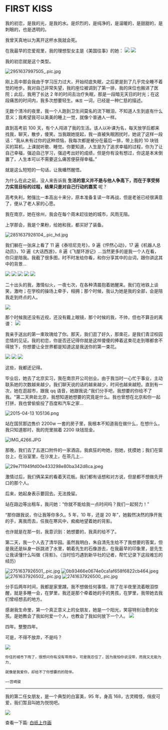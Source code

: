# FIRST KISS

我的初恋，是我的光，是我的水。是炽烈的，是纯净的，是温暖的，是甜甜的，是刺眼的，也是透明的。

我曾天真地以为离开这杯水我就会死。

在我最早的恋爱观里，我的理想型女主是《美国往事》的她：
![](https://i.loli.net/2021/11/26/PMCTezk94oLdOqB.jpg)
![](https://i.loli.net/2021/11/26/I2KNyfpEmjoJuBR.jpg)

我的初恋就是这个类型。

![2951637997505_.pic.jpg](https://i.loli.net/2021/11/27/aGkVB2grtuUb5hW.jpg)

刚上高中那会我由于学习压力过大，开始彻底失眠，之后更是到了几乎完全睡不着觉的地步。我对自己非常失望，我的座位被调到了第一排，我的床位也搬进了医院；此后，我用了长达 2 年的时间去治疗失眠，那是一段暗无天日的时光；在这段痛苦的时间内，我多次想要轻生。`痛苦` 一词，已经是一种仁慈的描述。

无数个清冷的夜里，我一个人跑到卫生间莫名的流下眼泪，不知道人生到底有什么意义；我希望我可以美美的睡上一觉，就像个普通人一样。

直到高考前 100 天，有个人闯进了我的生活。该人以补课为名，每天放学后都来找我，聊天，散步，傻笑。当我跟她提起，我一直被失眠困扰时，她说了这样一段话：“我从未有过你的这种烦恼，我每次都是被分在最后一排，带上我的 10 块钱买的耳机，上课就听歌、睡觉。你要知道，人生是为了追求幸福的过程，你为了让自己幸福，强迫自己学习，强迫考出好的成绩，但是你有没有想过，你这是本末倒置了，人生本可以不需要这么痛苦便获得幸福。”

就是这么短短的一句话，让我幡然醒悟。

为什么在此之前，没人来告诉我 **生活的意义并不是与他人争高下，而在于享受努力实现目标的过程，结果只是对自己行动的嘉奖** 呢？

高考失利，勉强比一本高出十来分，原本准备复读一年再战，但是老爸已经很满意了，便从了老人家的心愿。

我在南京，她在徐州，我会在每个周末赶往她的城市，风雨无阻。

上学那会，我是个果粉，给她和我，都买好了装备。

![2851637928104_.pic_hd.jpg](https://i.loli.net/2021/11/26/fT5Naj1PiZJRCQU.jpg)

我们躺在一张床上看了 11 遍《泰坦尼克号》，9 遍《怦然心动》，17 遍《机器人总动员》，10 遍《大话西游》，8 遍《飞屋环游记》...当然更多的是我一个人在看，你只是陪我。我截了很多图，时不时发给你看，和你分享其中的台词，跟你讲这其中的背景...

![](https://i.loli.net/2021/11/26/UEzJsI3u9dgrf28.jpg)
![](https://i.loli.net/2021/11/26/ZYFpHDMPqr8fhdK.jpg)
![](https://i.loli.net/2021/11/26/o8JxNydAhMWspZm.jpg)
![](https://i.loli.net/2021/11/26/N9oYsOa4GTq1tjf.jpg)
![](https://i.loli.net/2021/11/26/HebVzZRI2f5EnsN.jpg)

二十出头的我，激情似火，一夜七次，在各种清晨抱着她醒来。我们在地铁上谈笑，激吻；在学校的操场上牵手，相拥；那个时候，我认为她是我的全部，会是陪我走到终点的人。

![](https://i.loli.net/2021/11/26/tKDLPA3ClrG6uNi.jpg)

那个时候我还没有近视，还没有戴上眼镜，那个时候的我，不帅，但也不算丑的离谱：
![](https://i.loli.net/2021/11/26/KWBjzLw5VmZlNrJ.jpg)

我亲手送出的第一束玫瑰给了你。那天，我们逛了好久，那束花，是我们青涩校园恋情的见证。我的初恋，你是否还记得你就是这样傻傻的捧着这束花走到哪都舍不得放下，你想要让全世界都是知道这是我送你的第一束花。

![](https://i.loli.net/2021/11/26/UHVs3Bbp29Khqgi.jpg)
![](https://i.loli.net/2021/11/26/o8Flj1VHO6Cgrhf.jpg)
![](https://i.loli.net/2021/11/26/qfFtAMQ8CYDERla.jpg)

这些，我都还记得。

毕业后，她去了北京实习，我在南京开公司创业。由于我当时一心忙于事业，主动联系她的次数越来越少。我们聊天说的话的越来越少，时间也越来越短。直到有一次，她在逛超市，跟我 qq 语音，她跟我说:"我们分手吧，我想要的你给不了我。"第二天奔赴北京，我想知道她想要的究竟是什么。我也曾想在北京和你一起打拼，我也曾偷偷投了百度和汽车之家...

![2015-04-13 105136.png](https://i.loli.net/2021/11/26/iMS52K6VJLybE14.png)

站在国贸那边售价 2200w 一套的房子里，我根本不知道我在做什么，在想什么，我只知道那时，我的兜里揣着 2200 块钱现金。

![IMG_4266.JPG](https://i.loli.net/2021/11/26/OwTg5poHlRr3NWD.jpg)

那晚，我们去了五道口附件的一家酒店。我疯狂的吻她，抱她，抚摸她；我们在窗台上，在浴室里，在沙发上，在茶几上...

![29e711949fd00e433298e80ba342d8ca.jpeg](https://i.loli.net/2021/11/26/UYr1xpJIXE7Gesh.jpg)

激情过后，我们俩呆呆的看着天花板。我们都有话想和对方说，但是都不想做先开口的那个人。

后来，她起身表示要回去。无法挽留。

站在路边等出租车，我问她：“你就不能给我一点时间吗？我们一起努力！”

“那你跟我说，你让我等你多久。5 年，10 年，还是 20 年”，她毅然决然的挣开我的手，离我而去，任我在寒风中，痴痴地望着她的背影。

也许就是在那一刻，我意识到：她想要的，我真的给不了。

第二天，我一个人去了清华园。虽然我明白，朱自清先生给不了我想要的答案，但是我还是纵身一跃跳进了水里，朝着先生的石像游去，在我最早的印象里，是先生让我读懂什么叫做《背影》。（当时恰巧遇到新华社的记者，帮忙记录下这段难忘的经历）

![2751637926501_.pic.jpg](https://i.loli.net/2021/11/26/ZH18tSyLo7hUE5R.jpg)
![0b93466e0674e0ca1af658f6822cb464.jpeg](https://i.loli.net/2021/11/26/MjTcwXCAugGVbmf.jpg)
![2761637926502_.pic.jpg](https://i.loli.net/2021/11/26/8dwGX2kNTBxWHeD.jpg)
![2741637926500_.pic.jpg](https://i.loli.net/2021/11/26/z8P32LhA5sro9Ta.jpg)

分手后两年时间，我都是家里蹲。我不想做任何事情，除了在半夜里流着眼泪惊醒，就是多睡一会，在梦里，我还是那个牵着她的手的男孩，在梦里，我带她去我们曾经想去的地方。

感谢我生命里，第一个真正意义上的女朋友，她是一个阳光，笑容特别治愈的女孩。是她教会了我如何爱一个人，也教会了我如何放下一个人。
![](https://i.loli.net/2021/11/26/UocRwNPxgbWGVnf.png)

四年。整整四年。

可是，不得不放弃，不是吗？

![](https://i.loli.net/2021/11/26/DORGAFEgMxlX1B7.jpg)

```
你住的城市下雨了，很想问你有没有带雨伞。可是我忍住了，因为我怕你说没带，而我又无能为力,

就像是我爱你，却给不了你想要的的陪伴。

——宫崎骏
```

---

我的第二任女朋友，是一个典型的白富美，95 年，身高 168，古灵精怪，俏皮可爱，我们暂且叫她为悦悦吧。

![](https://i.loli.net/2021/11/26/X8rEAaO4dnJp7ky.jpg)

查看一下篇: [白纸上作画](02_paint_on_blank.md)
